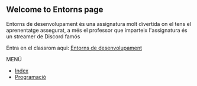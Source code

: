 ## Welcome to Entorns page

Entorns de desenvolupament és una assignatura molt divertida on el tens el aprenentatge assegurat, a més el professor que imparteix l'assignatura és un streamer de Discord famós

Entra en el classrom aqui: [Entorns de desenvolupament](https://edu.google.com/intl/es/products/classroom/)

MENÚ
- [Index](index.md)
- [Programació](programacio.md)
